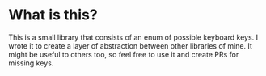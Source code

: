 # What is this?

This is a small library that consists of an enum of possible keyboard keys. I wrote it to create a layer of abstraction between other libraries of mine. It might be useful to others too, so feel free to use it and create PRs for missing keys.